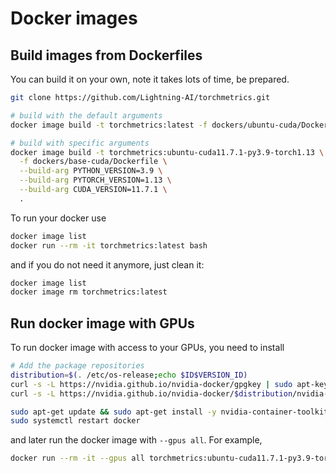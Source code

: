 # Docker images

## Build images from Dockerfiles

You can build it on your own, note it takes lots of time, be prepared.

```bash
git clone https://github.com/Lightning-AI/torchmetrics.git

# build with the default arguments
docker image build -t torchmetrics:latest -f dockers/ubuntu-cuda/Dockerfile .

# build with specific arguments
docker image build -t torchmetrics:ubuntu-cuda11.7.1-py3.9-torch1.13 \
  -f dockers/base-cuda/Dockerfile \
  --build-arg PYTHON_VERSION=3.9 \
  --build-arg PYTORCH_VERSION=1.13 \
  --build-arg CUDA_VERSION=11.7.1 \
  .
```

To run your docker use

```bash
docker image list
docker run --rm -it torchmetrics:latest bash
```

and if you do not need it anymore, just clean it:

```bash
docker image list
docker image rm torchmetrics:latest
```

## Run docker image with GPUs

To run docker image with access to your GPUs, you need to install

```bash
# Add the package repositories
distribution=$(. /etc/os-release;echo $ID$VERSION_ID)
curl -s -L https://nvidia.github.io/nvidia-docker/gpgkey | sudo apt-key add -
curl -s -L https://nvidia.github.io/nvidia-docker/$distribution/nvidia-docker.list | sudo tee /etc/apt/sources.list.d/nvidia-docker.list

sudo apt-get update && sudo apt-get install -y nvidia-container-toolkit
sudo systemctl restart docker
```

and later run the docker image with `--gpus all`. For example,

```bash
docker run --rm -it --gpus all torchmetrics:ubuntu-cuda11.7.1-py3.9-torch1.12
```